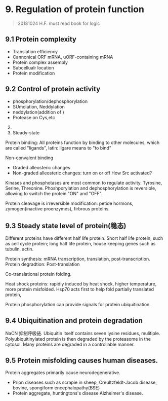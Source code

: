 # 9. Regulation of protein function
> 20181024 H.F. must read book for logic


## 9.1 Protein complexity

+ Translation efficiency
+ Cannonical ORF mRNA, uORF-containing mRNA
+ Protein complex assembly
+ Subcellualr location
+ Protein modification


## 9.2 Control of protein activity

+ phosphorylation/dephosphorylation
+ SUmolation, Neddylation
+ neddylation(addition of )
+ Protease on Cys,etc
2.
3. Steady-state

Protein binding: All proteins function by binding to other molecules, which
are called "ligands", latin: ligare means to "to bind"

Non-convalent binding
+ Graded alleosteric changes
+ Non-graded alleosteric changes: turn on or off
How Src activated?

Kinases and phosphotases are most common to regulate activity.
Tyrosine, Serine, Threonine. Phoshporylation and dephosphorylation is
reversible, allowing to switch the protein "ON" and "OFF".

Protein cleavage is irreversible modification: petide hormons, zymogen(inactive
proenzymes), firbrous proteins.


## 9.3 Steady state level of protein(稳态)
Different proteins have different half life protein. Short half life protein,
such as cell cycle protein; long half life protein, house keeping genes such
as tubulin, actin.

Protein synthesis: mRNA transcription, translation, post-transcription.
Protein degradtion: Post-translation

Co-translational protein folding.

Heat shock proteins: rapidly induced by heat shock, higher temperature, more
protein misfolded. Hsp70 acts first to help fold partially translated protein,

Protein phosphorylation can provide signals for protein ubiquitination.


## 9.4 Ubiquitination and protein degradation

NaCN 抑制呼吸链. Ubiquitin itself contains seven lysine residues, mulitiple.
Polyubiquitinylated protein is then degraded by the proteasome in the cytosol.
Many proteins are degraded in a controllable manner.


## 9.5 Protein misfolding causes human diseases.
Protein aggregates primarily cause neurodegenerative.

+ Prion diseases such as scrapie in sheep, Creultzfeldt-Jacob disease,
bovine, spongiform encephalopathy(BSE)
+ Protein aggregate, huntingtons's disease Alzheimer's disease.
